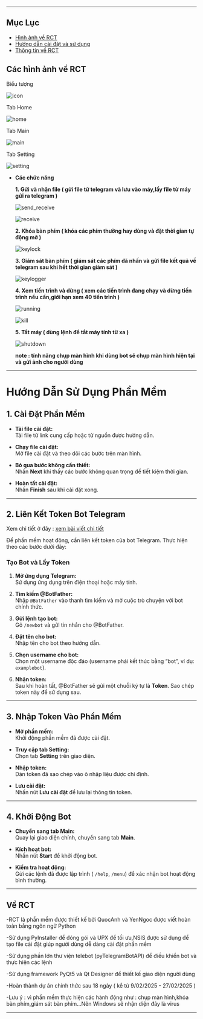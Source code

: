 

---

## Mục Lục
- [Hình ảnh về RCT](các-hình-ảnh-về-rct)
- [Hướng dẫn cài đặt và sử dụng](hướng-dẫn-sử-dụng-phần-mềm)
- [Thông tin về RCT](về-rct)
## Các hình ảnh về RCT 
  Biểu tượng 

  ![icon](icon.jpg)

  Tab Home
  
  ![home](home.jpg)

  Tab Main
  
  ![main](main.jpg)

  Tab Setting
  
  ![setting](setting.jpg)
  - **Các chức năng**
    
    **1. Gửi và nhận file ( gửi file từ telegram và lưu vào máy,lấy file từ máy gửi ra telegram )**
       
    ![send_receive](sendf.jpg)
    
    ![receive](receivef.jpg)

    **2. Khóa bàn phím ( khóa các phím thường hay dùng và đặt thời gian tự động mở )**
       
    ![keylock](keylock.jpg)

    **3. Giám sát bàn phím ( giám sát các phím đã nhấn và gửi file kết quả về telegram sau khi hết thời gian giám sát )**
       
    ![keylogger](keylogger.jpg)

    **4. Xem tiến trình và dừng ( xem các tiến trình đang chạy và dừng tiến trình nếu cần,giới hạn xem 40 tiến trình )**
       
    ![running](running.jpg)
    
    ![kill](kill.jpg)

    **5. Tắt máy ( dùng lệnh để tắt máy tính từ xa )**
        
    ![shutdown](shutdown.jpg)
    
    **note : tính năng chụp màn hình khi dùng bot sẽ chụp màn hình hiện tại và gửi ảnh cho người dùng**
---
# Hướng Dẫn Sử Dụng Phần Mềm



## 1. Cài Đặt Phần Mềm

- **Tải file cài đặt:**  
  Tải file từ link cung cấp hoặc từ nguồn được hướng dẫn.

- **Chạy file cài đặt:**  
  Mở file cài đặt và theo dõi các bước trên màn hình.

- **Bỏ qua bước không cần thiết:**  
  Nhấn **Next** khi thấy các bước không quan trọng để tiết kiệm thời gian.

- **Hoàn tất cài đặt:**  
  Nhấn **Finish** sau khi cài đặt xong.

---

## 2. Liên Kết Token Bot Telegram
Xem chi tiết ở đây : [xem bài viết chi tiết](https://vietnix.vn/tao-bot-telegram/)

Để phần mềm hoạt động, cần liên kết token của bot Telegram. Thực hiện theo các bước dưới đây:

### Tạo Bot và Lấy Token

1. **Mở ứng dụng Telegram:**  
   Sử dụng ứng dụng trên điện thoại hoặc máy tính.

2. **Tìm kiếm @BotFather:**  
   Nhập `@BotFather` vào thanh tìm kiếm và mở cuộc trò chuyện với bot chính thức.

3. **Gửi lệnh tạo bot:**  
   Gõ `/newbot` và gửi tin nhắn cho @BotFather.

4. **Đặt tên cho bot:**  
   Nhập tên cho bot theo hướng dẫn.

5. **Chọn username cho bot:**  
   Chọn một username độc đáo (username phải kết thúc bằng “bot”, ví dụ: `examplebot`).

6. **Nhận token:**  
   Sau khi hoàn tất, @BotFather sẽ gửi một chuỗi ký tự là **Token**. Sao chép token này để sử dụng sau.

---

## 3. Nhập Token Vào Phần Mềm

- **Mở phần mềm:**  
  Khởi động phần mềm đã được cài đặt.

- **Truy cập tab Setting:**  
  Chọn tab **Setting** trên giao diện.

- **Nhập token:**  
  Dán token đã sao chép vào ô nhập liệu được chỉ định.

- **Lưu cài đặt:**  
  Nhấn nút **Lưu cài đặt** để lưu lại thông tin token.

---

## 4. Khởi Động Bot

- **Chuyển sang tab Main:**  
  Quay lại giao diện chính, chuyển sang tab **Main**.

- **Kích hoạt bot:**  
  Nhấn nút **Start** để khởi động bot.

- **Kiểm tra hoạt động:**  
  Gửi các lệnh đã được lập trình ( `/help`, `/menu`) để xác nhận bot hoạt động bình thường.

---
## Về RCT



-RCT là phần mềm được thiết kế bởi QuocAnh và YenNgoc được viết hoàn toàn bằng ngôn ngữ Python

-Sử dụng PyInstaller để đóng gói và UPX để tối ưu,NSIS được sử dụng để tạo file cài đặt giúp người dùng dễ dàng cài đặt phần mềm

-Sử dụng phần lớn thư viện telebot (pyTelegramBotAPI) để điều khiển bot và thực hiện các lệnh

-Sử dụng framework PyQt5 và Qt Designer để thiết kế giao diện người dùng 

-Hoàn thành dự án chính thức sau 18 ngày ( kể từ 9/02/2025 - 27/02/2025 )

-Lưu ý : vì phần mềm thực hiện các hành động như : chụp màn hình,khóa bàn phím,giám sát bàn phím...Nên Windows sẽ nhận diện đây là virus


---

